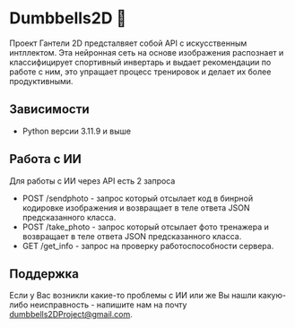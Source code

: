 # Dumbbells2D 💪
Проект Гантели 2D предсталвяет собой API с искусственным интллектом. Эта нейронная сеть на основе изображения распознает и классифицирует спортивный инвертарь и выдает рекомендации по работе с ним, это упращает процесс тренировок и делает их более продуктивными.

## Зависимости
* Python версии 3.11.9 и выше

## Работа с ИИ
Для работы с ИИ через API есть 2 запроса
* POST /sendphoto - запрос который отсылает код в бинрной кодировке изображения и возвращает в теле ответа JSON предсказанного класса.
* POST /take_photo - запрос который отсылает фото тренажера и возвращает в теле ответа JSON предсказанного класса.
* GET /get_info - запрос на проверку работоспособности сервера.

## Поддержка
Если у Вас возникли какие-то проблемы с ИИ или же Вы нашли какую-либо неисправность - напишите нам на почту <dumbbells2DProject@gmail.com>.







